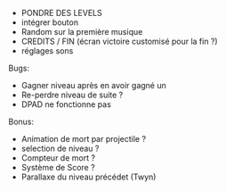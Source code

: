 - PONDRE DES LEVELS
- intégrer bouton
- Random sur la première musique
- CREDITS / FIN (écran victoire customisé pour la fin ?)
- réglages sons


Bugs:
- Gagner niveau après en avoir gagné un
- Re-perdre niveau de suite ?
- DPAD ne fonctionne pas

Bonus:
- Animation de mort par projectile ?
- selection de niveau ?
- Compteur de mort ?
- Système de Score ?
- Parallaxe du niveau précédet (Twyn)
